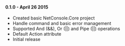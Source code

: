 #### 0.1.0 - April 26 2015
* Created basic NetConsole.Core project
* Handle command and basic error management
* Supported And (&&), Or (||) and Pipe (||) operations
* Default Action attribute
* Initial release
